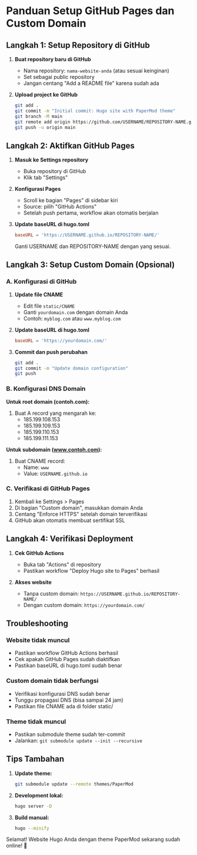 # Panduan Setup GitHub Pages dan Custom Domain

## Langkah 1: Setup Repository di GitHub

1. **Buat repository baru di GitHub**
   - Nama repository: `nama-website-anda` (atau sesuai keinginan)
   - Set sebagai public repository
   - Jangan centang "Add a README file" karena sudah ada

2. **Upload project ke GitHub**
   ```bash
   git add .
   git commit -m "Initial commit: Hugo site with PaperMod theme"
   git branch -M main
   git remote add origin https://github.com/USERNAME/REPOSITORY-NAME.git
   git push -u origin main
   ```

## Langkah 2: Aktifkan GitHub Pages

1. **Masuk ke Settings repository**
   - Buka repository di GitHub
   - Klik tab "Settings"

2. **Konfigurasi Pages**
   - Scroll ke bagian "Pages" di sidebar kiri
   - Source: pilih "GitHub Actions"
   - Setelah push pertama, workflow akan otomatis berjalan

3. **Update baseURL di hugo.toml**
   ```toml
   baseURL = 'https://USERNAME.github.io/REPOSITORY-NAME/'
   ```
   Ganti USERNAME dan REPOSITORY-NAME dengan yang sesuai.

## Langkah 3: Setup Custom Domain (Opsional)

### A. Konfigurasi di GitHub

1. **Update file CNAME**
   - Edit file `static/CNAME`
   - Ganti `yourdomain.com` dengan domain Anda
   - Contoh: `myblog.com` atau `www.myblog.com`

2. **Update baseURL di hugo.toml**
   ```toml
   baseURL = 'https://yourdomain.com/'
   ```

3. **Commit dan push perubahan**
   ```bash
   git add .
   git commit -m "Update domain configuration"
   git push
   ```

### B. Konfigurasi DNS Domain

**Untuk root domain (contoh.com):**
1. Buat A record yang mengarah ke:
   - 185.199.108.153
   - 185.199.109.153
   - 185.199.110.153
   - 185.199.111.153

**Untuk subdomain (www.contoh.com):**
1. Buat CNAME record:
   - Name: `www`
   - Value: `USERNAME.github.io`

### C. Verifikasi di GitHub Pages

1. Kembali ke Settings > Pages
2. Di bagian "Custom domain", masukkan domain Anda
3. Centang "Enforce HTTPS" setelah domain terverifikasi
4. GitHub akan otomatis membuat sertifikat SSL

## Langkah 4: Verifikasi Deployment

1. **Cek GitHub Actions**
   - Buka tab "Actions" di repository
   - Pastikan workflow "Deploy Hugo site to Pages" berhasil

2. **Akses website**
   - Tanpa custom domain: `https://USERNAME.github.io/REPOSITORY-NAME/`
   - Dengan custom domain: `https://yourdomain.com/`

## Troubleshooting

### Website tidak muncul
- Pastikan workflow GitHub Actions berhasil
- Cek apakah GitHub Pages sudah diaktifkan
- Pastikan baseURL di hugo.toml sudah benar

### Custom domain tidak berfungsi
- Verifikasi konfigurasi DNS sudah benar
- Tunggu propagasi DNS (bisa sampai 24 jam)
- Pastikan file CNAME ada di folder static/

### Theme tidak muncul
- Pastikan submodule theme sudah ter-commit
- Jalankan: `git submodule update --init --recursive`

## Tips Tambahan

1. **Update theme:**
   ```bash
   git submodule update --remote themes/PaperMod
   ```

2. **Development lokal:**
   ```bash
   hugo server -D
   ```

3. **Build manual:**
   ```bash
   hugo --minify
   ```

Selamat! Website Hugo Anda dengan theme PaperMod sekarang sudah online! 🎉